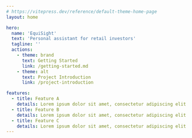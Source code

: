 ```yaml
---
# https://vitepress.dev/reference/default-theme-home-page
layout: home

hero:
  name: 'EquiSight'
  text: 'Personal assistant for retail investors'
  tagline: ''
  actions:
    - theme: brand
      text: Getting Started
      link: /getting-started.md
    - theme: alt
      text: Project Introduction
      link: /project-introduction

features:
  - title: Feature A
    details: Lorem ipsum dolor sit amet, consectetur adipiscing elit
  - title: Feature B
    details: Lorem ipsum dolor sit amet, consectetur adipiscing elit
  - title: Feature C
    details: Lorem ipsum dolor sit amet, consectetur adipiscing elit
---
```

